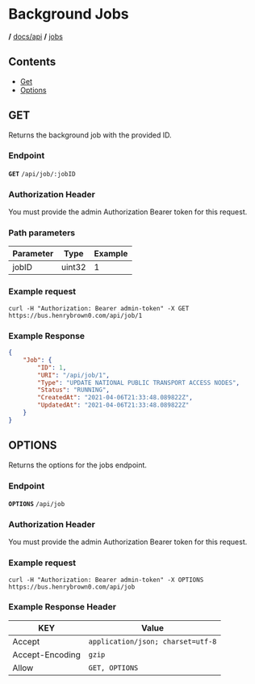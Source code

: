# Background Jobs

**/**  [docs/api](../)  **/**  [jobs](#Background-Jobs)

## Contents

- [Get](#GET)
- [Options](#OPTIONS)

## GET

Returns the background job with the provided ID.

### Endpoint

**`GET`** `/api/job/:jobID`

### Authorization Header

You must provide the admin Authorization Bearer token for this request.

### Path parameters

| Parameter   | Type   | Example |
| ----------- | ------ | ------- |
| jobID       | uint32 | 1       |

### Example request

```curl
curl -H "Authorization: Bearer admin-token" -X GET https://bus.henrybrown0.com/api/job/1
```

### Example Response

```json
{
	"Job": {
		"ID": 1,
		"URI": "/api/job/1",
		"Type": "UPDATE NATIONAL PUBLIC TRANSPORT ACCESS NODES",
		"Status": "RUNNING",
		"CreatedAt": "2021-04-06T21:33:48.089822Z",
		"UpdatedAt": "2021-04-06T21:33:48.089822Z"
	}
}
```

## OPTIONS

Returns the options for the jobs endpoint.

### Endpoint

**`OPTIONS`** `/api/job`

### Authorization Header

You must provide the admin Authorization Bearer token for this request.

### Example request

```curl
curl -H "Authorization: Bearer admin-token" -X OPTIONS https://bus.henrybrown0.com/api/job
```

### Example Response Header

| KEY             | Value                             |
| --------------- | --------------------------------- |
| Accept          | `application/json; charset=utf-8` |
| Accept-Encoding | `gzip`                            |
| Allow           | `GET, OPTIONS`                    |